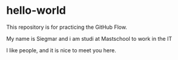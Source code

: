 # hello-world
This repository is for practicing the GitHub Flow.

My name is Siegmar 
and i am studi at Mastschool 
to work in the IT

I like people, and it is nice to meet you here. 

